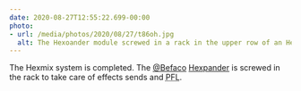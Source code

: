 ```yaml
---
date: 2020-08-27T12:55:22.699-00:00
photo:
- url: /media/photos/2020/08/27/t86oh.jpg
  alt: The Hexoander module screwed in a rack in the upper row of an Hexmix module
---
```

The Hexmix system is completed. The [@Befaco](https://twitter.com/befaco) [Hexpander](https://web.archive.org/web/20200808153049/https://www.befaco.org/hexpander-2/) is screwed in the rack to take care of effects sends and <abbr title="Pre Fader Listening">PFL</abbr>.

